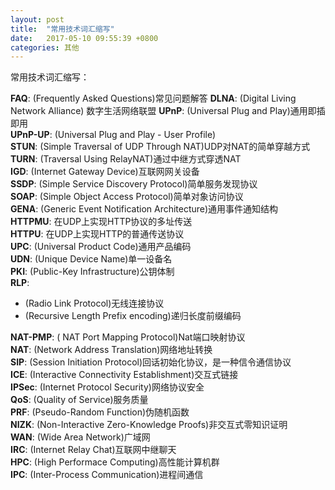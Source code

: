 ```yaml
---
layout: post
title:  "常用技术词汇缩写"
date:   2017-05-10 09:55:39 +0800
categories: 其他
---
```



常用技术词汇缩写：

**FAQ**: (Frequently Asked Questions)常见问题解答
**DLNA**: (Digital Living Network Alliance) 数字生活网络联盟
**UPnP**: (Universal Plug and Play)通用即插即用  
**UPnP-UP**: (Universal Plug and Play - User Profile)  
**STUN**: (Simple Traversal of UDP Through NAT)UDP对NAT的简单穿越方式  
**TURN**: (Traversal Using RelayNAT)通过中继方式穿透NAT  
**IGD**: (Internet Gateway Device)互联网网关设备  
**SSDP**: (Simple Service Discovery Protocol)简单服务发现协议  
**SOAP**: (Simple Object Access Protocol)简单对象访问协议  
**GENA**: (Generic Event Notification Architecture)通用事件通知结构  
**HTTPMU**: 在UDP上实现HTTP协议的多址传送  
**HTTPU**: 在UDP上实现HTTP的普通传送协议  
**UPC**: (Universal Product Code)通用产品编码  
**UDN**: (Unique Device Name)单一设备名  
**PKI**: (Public-Key Infrastructure)公钥体制  
**RLP**:
- (Radio Link Protocol)无线连接协议
- (Recursive Length Prefix encoding)递归长度前缀编码  

**NAT-PMP**: ( NAT Port Mapping Protocol)Nat端口映射协议  
**NAT**: (Network Address Translation)网络地址转换  
**SIP**: (Session Initiation Protocol)回话初始化协议，是一种信令通信协议  
**ICE**: (Interactive Connectivity Establishment)交互式链接  
**IPSec**: (Internet Protocol Security)网络协议安全  
**QoS**: (Quality of Service)服务质量  
**PRF**: (Pseudo-Random Function)伪随机函数  
**NIZK**: (Non-Interactive Zero-Knowledge Proofs)非交互式零知识证明  
**WAN**: (Wide Area Network)广域网  
**IRC**: (Internet Relay Chat)互联网中继聊天  
**HPC**: (High Performace Computing)高性能计算机群  
**IPC**: (Inter-Process Communication)进程间通信  
